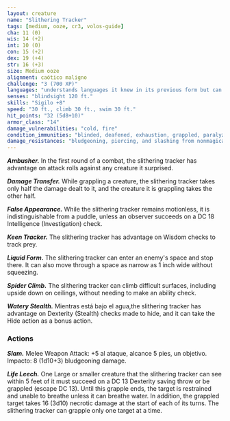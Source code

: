 ```yaml
---
layout: creature
name: "Slithering Tracker"
tags: [medium, ooze, cr3, volos-guide]
cha: 11 (0)
wis: 14 (+2)
int: 10 (0)
con: 15 (+2)
dex: 19 (+4)
str: 16 (+3)
size: Medium ooze
alignment: caótico maligno
challenge: "3 (700 XP)"
languages: "understands languages it knew in its previous form but can't speak"
senses: "blindsight 120 ft."
skills: "Sigilo +8"
speed: "30 ft., climb 30 ft., swim 30 ft."
hit_points: "32 (5d8+10)"
armor_class: "14"
damage_vulnerabilities: "cold, fire"
condition_immunities: "blinded, deafened, exhaustion, grappled, paralyzed, petrified, prone, restrained, unconscious"
damage_resistances: "bludgeoning, piercing, and slashing from nonmagical attacks"
---
```


***Ambusher.*** In the first round of a combat, the slithering tracker has advantage on attack rolls against any creature it surprised.

***Damage Transfer.*** While grappling a creature, the slithering tracker takes only haIf the damage dealt to it, and the creature it is grappling takes the other half.

***False Appearance.*** While the slithering tracker remains motionless, it is indistinguishable from a puddle, unless an observer succeeds on a DC 18 Intelligence (Investigation) check.

***Keen Tracker.*** The slithering tracker has advantage on Wisdom checks to track prey.

***Liquid Form.*** The slithering tracker can enter an enemy's space and stop there. It can also move through a space as narrow as 1 inch wide without squeezing.

***Spider Climb.*** The slithering tracker can climb difficult surfaces, including upside down on ceilings, without needing to make an ability check.

***Watery Stealth.*** Mientras está bajo el agua,the slithering tracker has advantage on Dexterity (Stealth) checks made to hide, and it can take the Hide action as a bonus action.

### Actions

***Slam.*** Melee Weapon Attack: +5 al ataque, alcance 5 pies, un objetivo. Impacto: 8 (1d10+3) bludgeoning damage.

***Life Leech.*** One Large or smaller creature that the slithering tracker can see within 5 feet of it must succeed on a DC 13 Dexterity saving throw or be grappled (escape DC 13). Until this grapple ends, the target is restrained and unable to breathe unless it can breathe water. In addition, the grappled target takes 16 (3d10) necrotic damage at the start of each of its turns. The slithering tracker can grapple only one target at a time.